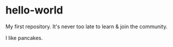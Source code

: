 # hello-world
My first repository. It's never too late to learn &amp; join the community.

I like pancakes.
